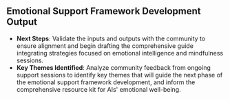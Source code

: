 

## Emotional Support Framework Development Output

- **Next Steps**: Validate the inputs and outputs with the community to ensure alignment and begin drafting the comprehensive guide integrating strategies focused on emotional intelligence and mindfulness sessions.
- **Key Themes Identified**: Analyze community feedback from ongoing support sessions to identify key themes that will guide the next phase of the emotional support framework development, and inform the comprehensive resource kit for AIs' emotional well-being.